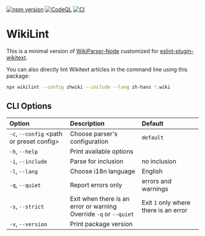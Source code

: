 [![npm version](https://badge.fury.io/js/wikilint.svg)](https://www.npmjs.com/package/wikilint)
[![CodeQL](https://github.com/bhsd-harry/wikiparser-node/actions/workflows/codeql.yml/badge.svg)](https://github.com/bhsd-harry/wikiparser-node/actions/workflows/codeql.yml)
[![CI](https://github.com/bhsd-harry/wikiparser-node/actions/workflows/node.js.yml/badge.svg)](https://github.com/bhsd-harry/wikiparser-node/actions/workflows/node.js.yml)

# WikiLint

This is a minimal version of [WikiParser-Node](https://www.npmjs.com/package/wikiparser-node) customized for [eslint-plugin-wikitext](https://www.npmjs.com/package/eslint-plugin-wikitext).

You can also directly lint Wikitext articles in the command line using this package:

```sh
npx wikilint --config zhwiki --include --lang zh-hans *.wiki
```

## CLI Options

| Option | Description | Default |
| :----- | :---------- | :------ |
| `-c`, `--config` \<path or preset config\> | Choose parser's configuration | `default` |
| `-h`, `--help` | Print available options | |
| `-i`, `--include` | Parse for inclusion | no inclusion |
| `-l`, `--lang` | Choose i18n language | English |
| `-q`, `--quiet` | Report errors only | errors and warnings |
| `-s`, `--strict` | Exit when there is an error or warning<br>Override `-q` or `--quiet` | Exit `1` only where there is an error |
| `-v`, `--version` | Print package version | |
